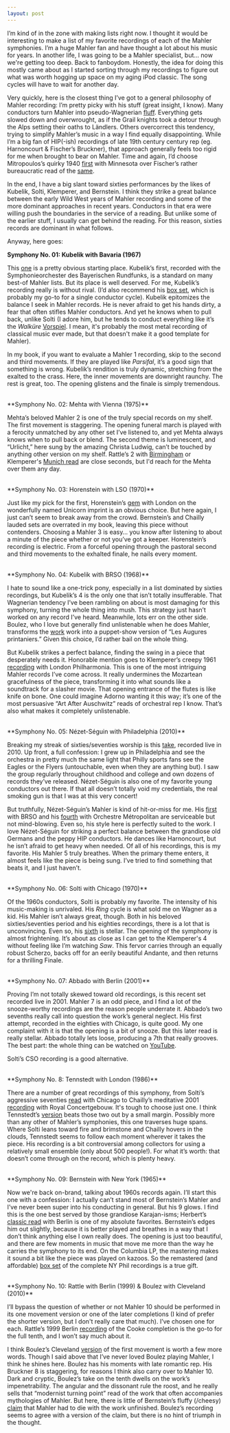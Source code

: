 ```yaml
---
layout: post
---
```


I’m kind of in the zone with making lists right now. I thought it would be interesting to make a list of my favorite recordings of each of the Mahler symphonies. I’m a huge Mahler fan and have thought a lot about his music for years. In another life, I was going to be a Mahler specialist, but... now we're getting too deep. Back to fanboydom. Honestly, the idea for doing this mostly came about as I started sorting through my recordings to figure out what was worth hogging up space on my aging iPod classic. The song cycles will have to wait for another day.

Very quickly, here is the closest thing I’ve got to a general philosophy of Mahler recording: I’m pretty picky with his stuff (great insight, I know). Many conductors turn Mahler into pseudo-Wagnerian <a href="https://www.youtube.com/watch?v=nW0nAM2-2tM" target="blank">fluff</a>. Everything gets slowed down and overwrought, as if the Grail knights took a detour through the Alps setting their oaths to Ländlers. Others overcorrect this tendency, trying to simplify Mahler’s music in a way I find equally disappointing. While I’m a big fan of HIP(-ish) recordings of late 19th century century rep (eg. Harnoncourt & Fischer’s Bruckner), that approach generally feels too rigid for me when brought to bear on Mahler. Time and again, I’d choose Mitropoulos’s quirky 1940  <a href="https://www.youtube.com/watch?v=SHhUjT9cOpw" target="blank">first</a> with Minnesota over Fischer’s rather bureaucratic read of the <a href="https://www.youtube.com/watch?v=FSNy8cVZbZY&list=RDFSNy8cVZbZY#t=0" target="blank">same</a>.

In the end, I have a big slant toward sixties performances by the likes of Kubelik, Solti, Klemperer, and Bernstein. I think they strike a great balance between the early Wild West years of Mahler recording and some of the more dominant approaches in recent years. Conductors in that era were willing push the boundaries in the service of a reading. But unlike some of the earlier stuff, I usually can get behind the reading. For this reason, sixties records are dominant in what follows.

Anyway, here goes:

**Symphony No. 01: Kubelik with Bavaria (1967)**

This  <a href="https://www.youtube.com/watch?v=_ksxWkogTro" target="blank">one</a> is a pretty obvious starting place. Kubelik’s first, recorded with the Symphonieorchester des Bayerischen Rundfunks, is a standard on many best-of Mahler lists. But its place is well deserved. For me, Kubelik’s recording really is without rival. (I’d also recommend his <a href="http://www.amazon.com/Mahler-10-Symphonies-Gustav/dp/B00004SA86/ref=sr_1_1?ie=UTF8&qid=1460571664&sr=8-1&keywords=kubelik+mahler" target="blank">box set</a>, which is probably my go-to for a single conductor cycle). Kubelik epitomizes the balance I seek in Mahler records. He is never afraid to get his hands dirty, a fear that often stifles Mahler conductors. And yet he knows when to pull back, unlike Solti (I adore him, but he tends to conduct everything like it’s the *Walküre* <a href="https://www.youtube.com/watch?v=SFn29Y9J0fU" target="blank">Vorspiel</a>. I mean, it's probably the most metal recording of classical music ever made, but that doesn't make it a good template for Mahler).

In my book, if you want to evaluate a Mahler 1 recording, skip to the second and third movements. If they are played like *Parsifal*, it’s a good sign that something is wrong. Kubelik’s rendition is truly dynamic, stretching from the exalted to the crass. Here, the inner movements are downright raunchy. The rest is great, too. The opening glistens and the finale is simply tremendous.

<br>
**Symphony No. 02: Mehta with Vienna (1975)**

Mehta’s beloved Mahler 2 is one of the truly special records on my shelf. The first movement is staggering. The opening funeral march is played with a ferocity unmatched by any other set I’ve listened to, and yet Mehta always knows when to pull back or blend. The second theme is luminescent, and “Urlicht,” here sung by the amazing Christa Ludwig, can’t be touched by anything other version on my shelf. Rattle’s 2 with <a href="https://www.youtube.com/watch?v=BwRPYijLygA" target="blank">Birmingham</a> or Klemperer's <a href="https://www.youtube.com/watch?v=D7xcgOQK7cc" target="blank">Munich read</a> are close seconds, but I'd reach for the Mehta over them any day.

<br>
**Symphony No. 03: Horenstein with LSO (1970)**

Just like my pick for the first, Horenstein’s <a href="https://www.youtube.com/watch?v=MoJHmLPZO9k" target="blank">gem</a> with London on the wonderfully named Unicorn imprint is an obvious choice. But here again, I just can’t seem to break away from the crowd. Bernstein’s and Chailly lauded sets are overrated in my book, leaving this piece without contenders. Choosing a Mahler 3 is easy… you know after listening to about a minute of the piece whether or not you’ve got a keeper. Horenstein’s recording is electric. From a forceful opening through the pastoral second and third movements to the exhalted finale, he nails every moment.

<br>
**Symphony No. 04: Kubelik with BRSO (1968)**

I hate to sound like a one-trick pony, especially in a list dominated by sixties recordings, but Kubelik’s 4 is the only one that isn’t totally insufferable. That Wagnerian tendency I’ve been rambling on about is most damaging for this symphony, turning the whole thing into mush. This strategy just hasn’t worked on any record I’ve heard. Meanwhile, lots err on the other side. Boulez, who I love but generally find unlistenable when he does Mahler, transforms the <a href="https://www.youtube.com/watch?v=p6vLwjD41rg" target="blank">work</a> work into a puppet-show version of “Les Augures printaniers.” Given this choice, I’d rather bail on the whole thing.

But Kubelik strikes a perfect balance, finding the swing in a piece that desperately needs it. Honorable mention goes to Klemperer’s creepy 1961 <a href="https://www.youtube.com/watch?v=wtYXYFDkxLo" target="blank">recording</a> with London Philharmonia. This is one of the most intriguing Mahler records I’ve come across. It really undermines the Mozartean gracefulness of the piece, transforming it into what sounds like a soundtrack for a slasher movie. That opening entrance of the flutes is like knife on bone. One could imagine Adorno wanting it this way; it’s one of the most persuasive “Art After Auschwitz” reads of orchestral rep I know. That’s also what makes it completely unlistenable.

<br>
**Symphony No. 05: Nézet-Séguin with Philadelphia (2010)**

Breaking my streak of sixties/seventies worship is this <a href="hhttps://www.youtube.com/watch?v=RkS_Z7wyvNE" target="blank">take</a>, recorded live in 2010. Up front, a full confession: I grew up in Philadelphia and see the orchestra in pretty much the same light that Philly sports fans see the Eagles or the Flyers (untouchable, even when they are anything but). I saw the group regularly throughout childhood and college and own dozens of records they’ve released. Nézet-Séguin is also one of my favorite young conductors out there. If that all doesn’t totally void my credentials, the real smoking gun is that I was at this very concert!

But truthfully, Nézet-Séguin’s Mahler is kind of hit-or-miss for me. His <a href="http://www.amazon.com/Mahler-Symphony-Symphonieorchester-Bayersichen-Rundfunks/dp/B01AJ0JKAQ/ref=sr_1_1?ie=UTF8&qid=1460572193&sr=8-1&keywords=nezet+seguin+mahler+1" target="blank">first</a> with BRSO and his <a href="http://www.amazon.com/Mahler-Symphony-No-4-G/dp/B0001M1JHK/ref=sr_1_1?ie=UTF8&qid=1460572211&sr=8-1&keywords=nezet+seguin+mahler+4" target="blank">fourth</a> with Orchestre Métropolitan are serviceable but not mind-blowing. Even so, his style here is perfectly suited to the work. I love Nézet-Séguin for striking a perfect balance between the grandiose old Germans and the peppy HIP conductors. He dances like Harnoncourt, but he isn’t afraid to get heavy when needed. Of all of his recordings, this is my favorite. His Mahler 5 truly breathes. When the primary theme enters, it almost feels like the piece is being sung. I’ve tried to find something that beats it, and I just haven’t.

<br>
**Symphony No. 06: Solti with Chicago (1970)**

Of the 1960s conductors, Solti is probably my favorite. The intensity of his music-making is unrivaled. His *Ring* cycle is what sold me on Wagner as a kid. His Mahler isn’t always great, though. Both in his beloved sixties/seventies period and his eighties recordings, there is a lot that is unconvincing. Even so, his <a href="https://www.amazon.com/Symphony-6-Gustav-Mahler/dp/B000025OPA" target="blank">sixth</a> is stellar. The opening of the symphony is almost frightening. It’s about as close as I can get to the Klemperer's 4 without feeling like I’m watching *Saw*. This fervor carries through an equally robust Scherzo, backs off for an eerily beautiful Andante, and then returns for a thrilling Finale.

<br>
**Symphony No. 07: Abbado with Berlin (2001)**

Proving I’m not totally skewed toward old recordings, is this recent set recorded live in 2001. Mahler 7 is an odd piece, and I find a lot of the snooze-worthy recordings are the reason people underrate it. Abbado’s two sevenths really call into question the work’s general neglect. His first attempt, recorded in the eighties with Chicago, is quite good. My one complaint with it is that the opening is a bit of snooze. But this later read is really stellar. Abbado totally lets loose, producing a 7th that really grooves. The best part: the whole thing can be watched on <a href="https://www.youtube.com/watch?v=QdxvC7NNSLQA" target="blank">YouTube</a>.

Solti’s CSO recording is a good alternative.

<br>
**Symphony No. 8: Tennstedt with London (1986)**

There are a number of great recordings of this symphony, from Solti’s aggressive seventies <a href="http://www.amazon.com/Mahler-Symphony-No-Thousand/dp/B000E6EGYQ/ref=sr_1_1?ie=UTF8&qid=1460572458&sr=8-1&keywords=solti+mahler+8" target="blank">read</a> with Chicago to Chailly’s meditative 2001 <a href="https://www.youtube.com/watch?v=pQh_bPZWh8k" target="blank">recording</a> with Royal Concertgebouw. It's tough to choose just one. I think Tennstedt’s <a href="https://www.youtube.com/watch?v=pu-byRXGiE4" target="blank">version</a> beats those two out by a small margin. Possibly more than any other of Mahler’s symphonies, this one traverses huge spans. Where Solti leans toward fire and brimstone and Chailly hovers in the clouds, Tennstedt seems to follow each moment wherever it takes the piece. His recording is a bit controversial among collectors for using a relatively small ensemble (only about 500 people!). For what it’s worth: that doesn’t come through on the record, which is plenty heavy.

<br>
**Symphony No. 09: Bernstein with New York (1965)**

Now we're back on-brand, talking about 1960s records again. I’ll start this one with a confession: I actually can’t stand most of Bernstein’s Mahler and I’ve never been super into his conducting in general. But his 9 glows. I find this is the one best served by those grandiose Karajan-isms; Herbert’s <a href="https://www.youtube.com/watch?v=NwwhZGtcnSM" target="blank">classic read</a> with Berlin is one of my absolute favorites. Bernstein’s edges him out slightly, because it is better played and breathes in a way that I don’t think anything else I own really does. The opening is just too beautiful, and there are few moments in music that move me more than the way he carries the symphony to its end. On the Columbia LP, the mastering makes it sound a bit like the piece was played on kazoos. So the remastered (and affordable) <a href="http://www.amazon.com/Mahler-Complete-Symphonies-Gustav/dp/B005SJIP1E/ref=sr_1_3?ie=UTF8&qid=1460487951&sr=8-3&keywords=bernstein+mahler+new+york" target="blank">box set</a> of the complete NY Phil recordings is a true gift.

<br>
**Symphony No. 10: Rattle with Berlin (1999) & Boulez with Cleveland (2010)**

I’ll bypass the question of whether or not Mahler 10 should be performed in its one movement version or one of the later completions (I kind of prefer the shorter version, but I don't really care that much). I’ve chosen one for each. Rattle’s 1999 Berlin <a href="https://www.youtube.com/watch?v=4fu3dqBKDxU" target="blank">recording</a> of the Cooke completion is the go-to for the full tenth, and I won’t say much about it.

I think Boulez’s Cleveland <a href="https://www.youtube.com/watch?v=8PQT5IK8mwA" target="blank">version</a> of the first movement is worth a few more words. Though I said above that I’ve never loved Boulez playing Mahler, I think he shines here. Boulez has his moments with late romantic rep. His Bruckner 8 is staggering, for reasons I think also carry over to Mahler 10. Dark and cryptic, Boulez’s take on the tenth dwells on the work’s impenetrability. The angular and the dissonant rule the roost, and he really sells that “modernist turning point” read of the work that often accompanies mythologies of Mahler. But here, there is little of Bernstein’s fluffy (/cheesy) <a href="http://www.leonardbernstein.com/cond_mahler.htm" target="blank">claim</a> that Mahler had to die with the work unfinished. Boulez’s recording seems to agree with a version of the claim, but there is no hint of triumph in the thought.
